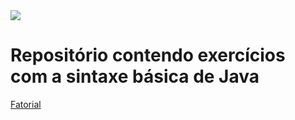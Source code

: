 <img src="https://www.reperiohumancapital.com/sites/default/files/styles/700x300/public/banner_java_816x300.jpg?itok=QqNHtKs9" />

<h1>Repositório contendo exercícios com a sintaxe básica de Java</h1>

<a href="https://github.com/aremartins/Sintaxe-Java/blob/main/src/Fatorial.java" target="_blank">Fatorial</a>

